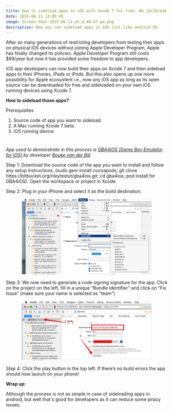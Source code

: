 ```yaml
---
title: How to sideload apps in iOS with Xcode 7 for free. No Jailbreak required.
date: 2015-06-11 13:05:45
image: Screen-Shot-2015-06-11-at-4-40-47-pm.png
description: Now you can sideload apps in iOS just like android OS.
---
```


<p class="intro"><span class="dropcap">A</span>fter so many generations of restricting developers from testing their apps on physical iOS devices without joining Apple Developer Program, Apple has finally changed its policies. Apple Developer Program still costs $99/year but now it has provided some freedom to app developers.</p>

<p>iOS app developers can now build their apps on Xcode 7 and then sideload apps to their iPhones, iPads or iPods. But this also opens up one more possibility for Apple ecosystem i.e., now any iOS app as long as its open source can be downloaded for free and sideloaded on your own iOS running devices using Xcode 7.</p>

<p style="font-weight: bold;">How to sideload those apps?</p>
<p>Prerequisites</p>
<ol>
 <li>Source code of app you want to sideload.</li>
 <li>A Mac running Xcode 7 beta.</li>
 <li>iOS running device</li>
</ol>
<!-- Google adsens -->
<div style="margin: 20px auto 40px;">
   <script async src="//pagead2.googlesyndication.com/pagead/js/adsbygoogle.js"></script>
<!-- response base ad -->
<ins class="adsbygoogle"
     style="display:block"
     data-ad-client="ca-pub-7301436099802085"
     data-ad-slot="9213800657"
     data-ad-format="auto"></ins>
<script>
(adsbygoogle = window.adsbygoogle || []).push({});
</script></div>
<p style="font-style: italic;">App used to demonstrate in this process is <a href="https://bitbucket.org/rileytestut/gba4ios">GBA4iOS (Game Boy Emulator for iOS)</a> by developer <a href="https://github.com/bouk">Bouke van der Bijl</a></p>
<p>Step 1: Download the source code of the app you want to install and follow any setup instructions. (sudo gem install cocoapods; git clone https://bitbucket.org/rileytestut/gba4ios.git; cd gba4ios; pod install for GBA4iOS). Open the workspace or project in Xcode.</p>

<p>Step 2: Plug in your iPhone and select it as the build destination.</p>
<div style="width: 80%; margin: 0px auto;"> <img src="/assets/blog-img/gba4ios-xcodeproj2015-06-0818-04-58.png"></div>

<p>Step 3: We now need to generate a code signing signature for the app. Click on the project on the left, fill in a unique “Bundle Identifier” and click on “Fix Issue” (make sure your name is selected as “team”)</p>
<div style="width: 80%; margin: 0px auto;"><img src="/assets/blog-img/GBA4iOS-xcodeproj-2B2015-06-08-2B18-06-55.png"></div>

<p>Step 4: Click the play button in the top left. If there’s no build errors the app should now launch on your phone!</p>
<p style="font-weight: bold;">Wrap up:</p>
<p>Although the process is not as simple in case of sideloading apps in android, but well that's good for developers as it can reduce some piracy issues.</p>

